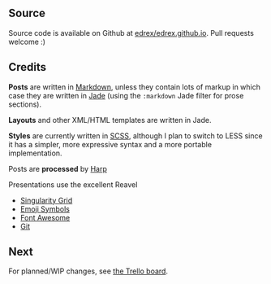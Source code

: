## Source

Source code is available on Github at [edrex/edrex.github.io](https://github.com/edrex/edrex.github.io). Pull requests welcome :)

## Credits

**Posts** are written in [Markdown](http://daringfireball.net/projects/markdown/), unless they contain lots of markup in which case they are written in [Jade](http://jade-lang.com/) (using the `:markdown` Jade filter for prose sections).

**Layouts** and other XML/HTML templates are written in Jade.

**Styles** are currently written in [SCSS](http://sass-lang.com/guide), although I plan to switch to LESS since it has a simpler, more expressive syntax and a more portable implementation.

Posts are **processed** by [Harp](http://harpjs.com/community)


Presentations use the excellent Reavel
  * [Singularity Grid](https://github.com/Team-Sass/Singularity/wiki)
  * [Emoji Symbols](http://emojisymbols.com/)
  * [Font Awesome](fontawesome.io)
  * [Git](http://git-scm.com/)

## Next

For planned/WIP changes, see [the Trello board](https://trello.com/b/Jkc4wyMZ/french-press).
